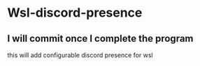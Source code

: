 # Wsl-discord-presence
## I will commit once I complete the program
this will add configurable discord presence for wsl
